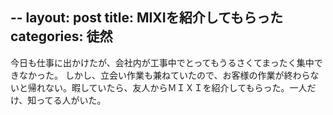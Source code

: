 --
layout: post
title: MIXIを紹介してもらった
categories: 徒然
--

今日も仕事に出かけたが、会社内が工事中でとってもうるさくてまったく集中できなかった。
しかし、立会い作業も兼ねていたので、お客様の作業が終わらないと帰れない。暇していたら、友人からＭＩＸＩを紹介してもらった。一人だけ、知ってる人がいた。
